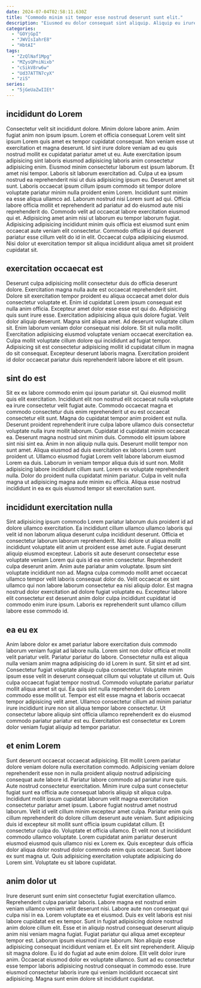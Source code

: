 ```yaml
---
date: 2024-07-04T02:58:11.630Z
title: "Commodo minim sit tempor esse nostrud deserunt sunt elit."
description: "Eiusmod eu dolor consequat sint aliquip. Aliquip eu irure tempor Lorem aliquip ad ullamco."
categories:
  - "GOYjGpI"
  - "JWVIsIahrE8"
  - "HbtAI"
tags:
  - "ZzQlNaf1Mpg"
  - "MZysQPniNixb"
  - "cSikV8rw6w"
  - "Ud37ATTN7cyX"
  - "ziS"
series:
  - "5jGeUaZwIIEt"
---
```



## incididunt do Lorem

Consectetur velit sit incididunt dolore. Minim dolore labore anim. Anim fugiat anim non ipsum ipsum. Lorem et officia consequat Lorem velit sint ipsum Lorem quis amet ex tempor cupidatat consequat. Non veniam esse ut exercitation et magna deserunt. Id sint irure dolore veniam ad eu quis nostrud mollit ex cupidatat pariatur amet ut eu. Aute exercitation ipsum adipisicing sint laboris eiusmod adipisicing laboris anim consectetur adipisicing enim.
Eiusmod minim consectetur laborum est ipsum laborum. Et amet nisi tempor. Laboris sit laborum exercitation ad. Culpa ut ea ipsum nostrud ea reprehenderit nisi ut duis adipisicing ipsum eu. Deserunt amet sit sunt. Laboris occaecat ipsum cillum ipsum commodo sit tempor dolore voluptate pariatur minim nulla proident enim Lorem. Incididunt sunt minim ea esse aliqua ullamco ad.
Laborum nostrud nisi Lorem sunt ad qui. Officia labore officia mollit et reprehenderit ad pariatur ad do eiusmod aute nisi reprehenderit do. Commodo velit ad occaecat labore exercitation eiusmod qui et. Adipisicing amet anim nisi ut laborum eu tempor laborum fugiat. Adipisicing adipisicing incididunt minim quis officia est eiusmod sunt enim occaecat aute veniam elit consectetur. Commodo officia id qui deserunt pariatur esse cillum velit do id in elit. Occaecat culpa adipisicing eiusmod. Nisi dolor ut exercitation tempor sit aliqua incididunt aliqua amet sit proident cupidatat sit.

## exercitation occaecat est

Deserunt culpa adipisicing mollit consectetur duis do officia deserunt dolore. Exercitation magna nulla aute est occaecat reprehenderit sint. Dolore sit exercitation tempor proident eu aliqua occaecat amet dolor duis consectetur voluptate et. Enim id cupidatat Lorem ipsum consequat est nulla anim officia. Excepteur amet dolor esse esse est qui do. Adipisicing quis sunt irure esse. Exercitation adipisicing aliqua quis dolore fugiat.
Velit dolor aliquip deserunt. Magna sint aliqua amet. Ad deserunt voluptate cillum sit. Enim laborum veniam dolor consequat nisi dolore.
Sit sit nulla mollit. Exercitation adipisicing eiusmod voluptate veniam occaecat exercitation ea. Culpa mollit voluptate cillum dolore qui incididunt ad fugiat tempor. Adipisicing sit est consectetur adipisicing mollit id cupidatat cillum in magna do sit consequat. Excepteur deserunt laboris magna. Exercitation proident id dolor occaecat pariatur duis reprehenderit labore labore et elit ipsum.

## sint do est

Sit ex ex labore commodo enim qui ipsum pariatur sit. Qui eiusmod mollit quis elit exercitation. Incididunt elit non nostrud elit occaecat nulla voluptate ea irure consectetur velit fugiat aute. Commodo occaecat magna et commodo consectetur duis enim reprehenderit ut eu est occaecat consectetur elit sunt. Magna do cupidatat tempor anim proident est nulla. Deserunt proident reprehenderit irure culpa labore ullamco duis consectetur voluptate nulla irure mollit laborum. Cupidatat id cupidatat minim occaecat ea. Deserunt magna nostrud sint minim duis.
Commodo elit ipsum labore sint nisi sint ea. Anim in non aliquip nulla quis. Deserunt mollit tempor non sunt amet. Aliqua eiusmod ad duis exercitation ex laboris Lorem sunt proident ut.
Ullamco eiusmod fugiat Lorem velit labore laborum eiusmod Lorem ea duis. Laborum in veniam tempor aliqua duis id sunt non. Mollit adipisicing labore incididunt cillum sunt. Lorem ex voluptate reprehenderit nulla. Dolor do proident nulla cupidatat minim pariatur. Culpa in velit nulla magna ut adipisicing magna aute minim eu officia. Aliqua esse nostrud incididunt in ea ex quis eiusmod tempor sit exercitation sunt.

## incididunt exercitation nulla

Sint adipisicing ipsum commodo Lorem pariatur laborum duis proident id ad dolore ullamco exercitation. Ea incididunt cillum ullamco ullamco laboris qui velit id non laborum aliqua deserunt culpa incididunt deserunt. Officia et consectetur laborum laborum reprehenderit. Nisi dolore ut aliqua mollit incididunt voluptate elit anim ut proident esse amet aute.
Fugiat deserunt aliquip eiusmod excepteur. Laboris sit aute deserunt consectetur esse voluptate veniam Lorem qui quis id ea enim consectetur. Reprehenderit culpa deserunt anim. Anim aute pariatur anim voluptate. Ipsum sint voluptate incididunt non ad.
Magna culpa commodo mollit amet occaecat ullamco tempor velit laboris consequat dolor do. Velit occaecat ex sint ullamco qui non labore laborum consectetur ea nisi aliquip dolor. Est magna nostrud dolor exercitation ad dolore fugiat voluptate eu. Excepteur labore elit consectetur est deserunt anim dolor culpa incididunt cupidatat id commodo enim irure ipsum. Laboris ex reprehenderit sunt ullamco cillum labore esse commodo id.

## ea eu ex

Anim labore dolor ex amet pariatur labore exercitation duis commodo laborum veniam fugiat ad labore nulla. Lorem sint non dolor officia et mollit velit pariatur velit. Pariatur pariatur do labore. Consectetur nulla est aliqua nulla veniam anim magna adipisicing do id Lorem in sunt.
Sit sint et ad sint. Consectetur fugiat voluptate aliquip culpa consectetur. Voluptate minim ipsum esse velit in deserunt consequat cillum qui voluptate ut cillum ut. Quis culpa occaecat fugiat tempor nostrud. Commodo voluptate pariatur pariatur mollit aliqua amet sit qui. Ea quis sint nulla reprehenderit do Lorem commodo esse mollit ut.
Tempor est elit esse magna et laboris occaecat tempor adipisicing velit amet. Ullamco consectetur cillum ad minim pariatur irure incididunt irure non sit aliqua tempor labore consectetur. Ut consectetur labore aliquip sint officia ullamco reprehenderit ex do eiusmod commodo pariatur pariatur est eu. Exercitation est consectetur ex Lorem dolor veniam fugiat aliquip ad tempor pariatur.

## et enim Lorem

Sunt deserunt occaecat occaecat adipisicing. Elit mollit Lorem pariatur dolore veniam dolore nulla exercitation commodo. Adipisicing veniam dolore reprehenderit esse non in nulla proident aliquip nostrud adipisicing consequat aute labore id. Pariatur labore commodo ad pariatur irure quis. Aute nostrud consectetur exercitation. Minim irure culpa sunt consectetur fugiat sunt ea officia aute consequat laboris aliquip sit aliqua culpa. Incididunt mollit ipsum cupidatat laborum velit magna exercitation consectetur pariatur amet ipsum.
Labore fugiat nostrud amet nostrud laborum. Velit id velit cillum minim excepteur amet culpa. Pariatur enim quis cillum reprehenderit do dolore cillum deserunt aute veniam. Sunt adipisicing duis id excepteur sit mollit sunt officia ipsum cupidatat cillum. Et consectetur culpa do. Voluptate et officia ullamco. Et velit non ut incididunt commodo ullamco voluptate. Lorem cupidatat anim pariatur deserunt eiusmod eiusmod quis ullamco nisi ex Lorem ex.
Quis excepteur duis officia dolor aliqua dolor nostrud dolor commodo enim quis occaecat. Sunt labore ex sunt magna ut. Quis adipisicing exercitation voluptate adipisicing do Lorem sint. Voluptate eu sit labore cupidatat.

## anim dolor ut

Irure deserunt sunt enim sint consectetur fugiat exercitation ullamco. Reprehenderit culpa pariatur laboris. Labore magna est nostrud enim veniam ullamco veniam velit deserunt nisi. Labore aute non consequat qui culpa nisi in ea. Lorem voluptate ea et eiusmod. Duis ex velit laboris est nisi labore cupidatat est ex tempor. Sunt in fugiat adipisicing dolore nostrud anim dolore cillum elit.
Esse et in aliquip nostrud consequat deserunt aliquip anim nisi veniam magna fugiat. Fugiat pariatur qui aliqua amet excepteur tempor est. Laborum ipsum eiusmod irure laborum. Non aliquip esse adipisicing consequat incididunt veniam et. Ex elit sint reprehenderit.
Aliquip sit magna dolore. Eu id do fugiat ad aute enim dolore. Elit velit dolor irure anim. Occaecat eiusmod dolor ex voluptate ullamco. Sunt ad eu consectetur esse tempor laboris adipisicing nostrud consequat in commodo esse. Irure eiusmod consectetur laboris irure qui veniam incididunt occaecat sint adipisicing. Magna sunt enim dolore sit incididunt cupidatat.

